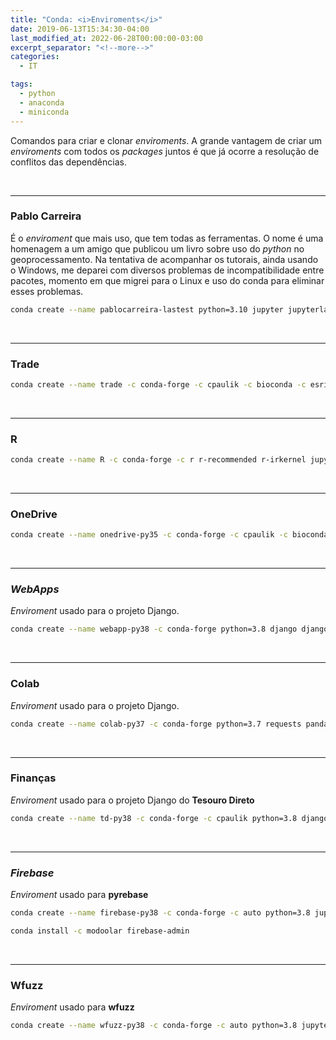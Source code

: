 ```yaml
---
title: "Conda: <i>Enviroments</i>"
date: 2019-06-13T15:34:30-04:00
last_modified_at: 2022-06-28T00:00:00-03:00
excerpt_separator: "<!--more-->"
categories:
  - IT

tags:
  - python
  - anaconda
  - miniconda
---
```


Comandos para criar e clonar _enviroments_. A grande vantagem de criar um _enviroments_ com todos os _packages_ juntos é que já ocorre a resolução de conflitos das dependências.

<br>

---

### Pablo Carreira

É o _enviroment_ que mais uso, que tem todas as ferramentas. O nome é uma homenagem a um amigo que publicou um livro sobre uso do _python_ no geoprocessamento. Na tentativa de acompanhar os tutorais, ainda usando o Windows, me deparei com diversos problemas de incompatibilidade entre pacotes, momento em que migrei para o Linux e uso do conda para eliminar esses problemas.

```bash
conda create --name pablocarreira-lastest python=3.10 jupyter jupyterlab jupyter_contrib_nbextensions jupyterlab-git nb_conda nb_conda_kernels nbstripout nbconvert conda-build anaconda-client ipyparallel ipywidgets autopep8 pandoc pandas geopandas descartes geopy shapely gdal fiona tabulate tabula-py openpyxl xlrd requests xmltodict psycopg2 opencv pylint folium seaborn gspread df2gspread keyring oauth2client tqdm beautifulsoup4 selenium scrapy Pillow pytesseract papermill flask dask sqlite plotly python-dotenv
```

<br>

---

### Trade

```bash
conda create --name trade -c conda-forge -c cpaulik -c bioconda -c esri python=3.8 jupyter jupyterlab  jupyter_contrib_nbextensions nb_conda nbstripout nbconvert=5.6.1 ipyparallel ipywidgets autopep8 pandoc pandas requests plotly nodejs tornado=5.1.1
```

<br>

---

### R

```bash
conda create --name R -c conda-forge -c r r-recommended r-irkernel jupyter jupyterlab  jupyter_contrib_nbextensions nb_conda nbstripout nbconvert=5.6.1 ipyparallel ipywidgets
```

<br>

---

### OneDrive

```bash
conda create --name onedrive-py35 -c conda-forge -c cpaulik -c bioconda -c ddboline  python=3.5 jupyter jupyterlab jupyter_contrib_nbextensions nb_conda nbstripout ipyparallel ipywidgets autopep8 pandoc pandas geopandas descartes geopy shapely gdal django gitpython tabulate requests xmltodict psycopg2  xlrd  opencv folium seaborn sh gspread df2gspread oauth2client tqdm wget python-wget beautifulsoup4 selenium scrapy Pillow pytesseract tabula-py papermill flask sqlite pipreqs onedrivesdk
```

<br>

---

### _WebApps_

_Enviroment_ usado para o projeto Django.

```bash
conda create --name webapp-py38 -c conda-forge python=3.8 django django-heroku gunicorn requests sqlite mysqlclient pandas geopandas folium seaborn
```

<br>

---

### Colab

_Enviroment_ usado para o projeto Django.

```bash
conda create --name colab-py37 -c conda-forge python=3.7 requests pandas geopandas
```

<br>

---

### Finanças

_Enviroment_ usado para o projeto Django do **Tesouro Direto**

```bash
conda create --name td-py38 -c conda-forge -c cpaulik python=3.8 django requests psycopg2 pandas bs4 plotly django-heroku gunicorn xlrd djangorestframework
```

<br>

---

### _Firebase_

_Enviroment_ usado para **pyrebase**

```bash
conda create --name firebase-py38 -c conda-forge -c auto python=3.8 jupyter jupyter_contrib_nbextensions nb_conda nbstripout ipyparallel ipywidgets pandas requests
```

```bash
conda install -c modoolar firebase-admin
```

<br>

---

### Wfuzz

_Enviroment_ usado para **wfuzz**

```bash
conda create --name wfuzz-py38 -c conda-forge -c auto python=3.8 jupyter jupyter_contrib_nbextensions nb_conda nbstripout ipyparallel ipywidgets pandas requests wfuzz
```
